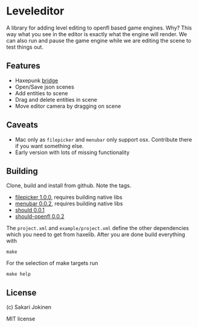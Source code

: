 # Leveleditor

A library for adding level editing to openfl based game engines. Why? This way
what you see in the editor is exactly what the engine will render. We can also
run and pause the game engine while we are editing the scene to test things out.

## Features

 * Haxepunk [bridge](https://github.com/sakari/openfl-editor/tree/master/sakari/leveleditor/hxp)
 * Open/Save json scenes
 * Add entities to scene
 * Drag and delete entities in scene
 * Move editor camera by dragging on scene

## Caveats

 * Mac only as `filepicker` and `menubar` only support osx. Contribute there if
   you want something else.
 * Early version with lots of missing functionality

## Building

Clone, build and install from github. Note the tags.

 * [filepicker 1.0.0](https://github.com/sakari/filepicker), requires building native libs
 * [menubar 0.0.2](https://github.com/sakari/menubar), requires building native libs
 * [should 0.0.1](https://github.com/sakari/haxe-should)
 * [should-openfl 0.0.2](https://github.com/sakari/haxe-should-openfl)

The `project.xml` and `example/project.xml` define the other dependencies which you
need to get from haxelib. After you are done build everything with

    make

For the selection of make targets run

    make help

## License

(c) Sakari Jokinen

MIT license
